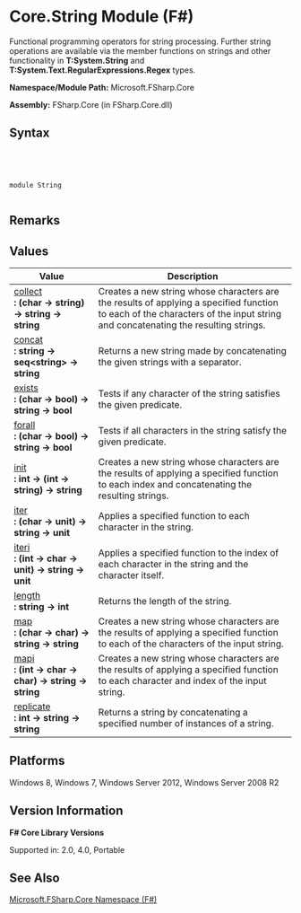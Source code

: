 # Core.String Module (F#)

Functional programming operators for string processing. Further string operations are available via the member functions on strings and other functionality in **T:System.String** and **T:System.Text.RegularExpressions.Regex** types.

**Namespace/Module Path:** Microsoft.FSharp.Core

**Assembly:** FSharp.Core (in FSharp.Core.dll)


## Syntax



```




module String


```





## Remarks

## Values


|Value|Description|
|-----|-----------|
|[collect](http://msdn.microsoft.com/en-us/library/9090ee26-f297-4abe-aa6a-8854d64ecf0f)<br />**: (char -&gt; string) -&gt; string -&gt; string**|Creates a new string whose characters are the results of applying a specified function to each of the characters of the input string and concatenating the resulting strings.|
|[concat](http://msdn.microsoft.com/en-us/library/a66f19e5-2002-4960-8ce8-eae1be77bc5f)<br />**: string -&gt; seq&lt;string&gt; -&gt; string**|Returns a new string made by concatenating the given strings with a separator.|
|[exists](http://msdn.microsoft.com/en-us/library/2a9952a0-7071-4d8f-b32b-90736d5aa781)<br />**: (char -&gt; bool) -&gt; string -&gt; bool**|Tests if any character of the string satisfies the given predicate.|
|[forall](http://msdn.microsoft.com/en-us/library/5ad8c75f-d513-42ac-915b-3261a7b82672)<br />**: (char -&gt; bool) -&gt; string -&gt; bool**|Tests if all characters in the string satisfy the given predicate.|
|[init](http://msdn.microsoft.com/en-us/library/2d42d3cd-a278-4dbf-8db5-c9433e312b08)<br />**: int -&gt; (int -&gt; string) -&gt; string**|Creates a new string whose characters are the results of applying a specified function to each index and concatenating the resulting strings.|
|[iter](http://msdn.microsoft.com/en-us/library/dad84486-fe93-4475-aea6-8735d463ac4d)<br />**: (char -&gt; unit) -&gt; string -&gt; unit**|Applies a specified function to each character in the string.|
|[iteri](http://msdn.microsoft.com/en-us/library/9f94dad5-53a2-44aa-a221-5000ccc03e5d)<br />**: (int -&gt; char -&gt; unit) -&gt; string -&gt; unit**|Applies a specified function to the index of each character in the string and the character itself.|
|[length](http://msdn.microsoft.com/en-us/library/c8b24dd5-c58f-4bc3-8eba-49543d02ea81)<br />**: string -&gt; int**|Returns the length of the string.|
|[map](http://msdn.microsoft.com/en-us/library/58fc5f63-f402-4790-baa5-2c8feeb1bcb1)<br />**: (char -&gt; char) -&gt; string -&gt; string**|Creates a new string whose characters are the results of applying a specified function to each of the characters of the input string.|
|[mapi](http://msdn.microsoft.com/en-us/library/08e0ae3c-dbfa-4bc2-9e02-91c023105f2d)<br />**: (int -&gt; char -&gt; char) -&gt; string -&gt; string**|Creates a new string whose characters are the results of applying a specified function to each character and index of the input string.|
|[replicate](http://msdn.microsoft.com/en-us/library/489cf6e9-e0a0-457a-9e9b-bf630a40a25b)<br />**: int -&gt; string -&gt; string**|Returns a string by concatenating a specified number of instances of a string.|

## Platforms
Windows 8, Windows 7, Windows Server 2012, Windows Server 2008 R2


## Version Information
**F# Core Library Versions**

Supported in: 2.0, 4.0, Portable




## See Also
[Microsoft.FSharp.Core Namespace &#40;F&#35;&#41;](Microsoft.FSharp.Core-Namespace-%5BFSharp%5D.md)

